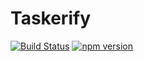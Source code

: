 # Taskerify

[![Build Status](https://travis-ci.org/Zeindelf/taskerify.svg?branch=master)](https://travis-ci.org/Zeindelf/taskerify)
[![npm version](https://badge.fury.io/js/taskerify.svg)](https://badge.fury.io/js/taskerify)
